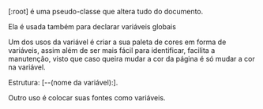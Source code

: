 [:root] é uma pseudo-classe que altera tudo do documento.

Ela é usada também para declarar variáveis globais

Um dos usos da variável é criar a sua paleta de cores em forma de variáveis, assim além de ser mais fácil para identificar, facilita a manutenção, visto que caso queira mudar a cor da página é só mudar a cor na variável.

Estrutura: [--(nome da variável):].

Outro uso é colocar suas fontes como variáveis.